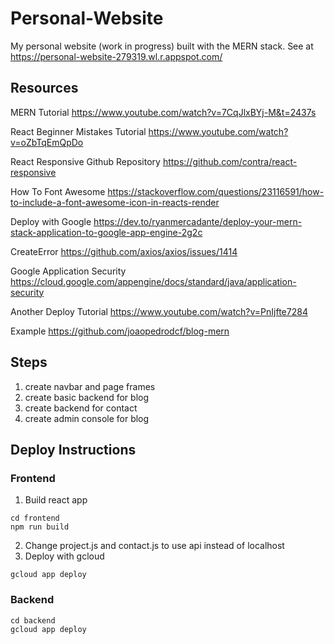 # Personal-Website
My personal website (work in progress) built with the MERN stack. See at https://personal-website-279319.wl.r.appspot.com/

## Resources

MERN Tutorial
https://www.youtube.com/watch?v=7CqJlxBYj-M&t=2437s

React Beginner Mistakes Tutorial
https://www.youtube.com/watch?v=oZbTqEmQpDo

React Responsive Github Repository
https://github.com/contra/react-responsive

How To Font Awesome
https://stackoverflow.com/questions/23116591/how-to-include-a-font-awesome-icon-in-reacts-render

Deploy with Google
https://dev.to/ryanmercadante/deploy-your-mern-stack-application-to-google-app-engine-2g2c

CreateError
https://github.com/axios/axios/issues/1414

Google Application Security
https://cloud.google.com/appengine/docs/standard/java/application-security

Another Deploy Tutorial 
https://www.youtube.com/watch?v=PnIjfte7284

Example
https://github.com/joaopedrodcf/blog-mern

## Steps
1) create navbar and page frames
2) create basic backend for blog
3) create backend for contact
4) create admin console for blog

## Deploy Instructions
### Frontend
1) Build react app
```
cd frontend
npm run build
```
2) Change project.js and contact.js to use api instead of localhost
3) Deploy with gcloud
```
gcloud app deploy
```
### Backend
```
cd backend
gcloud app deploy
```
